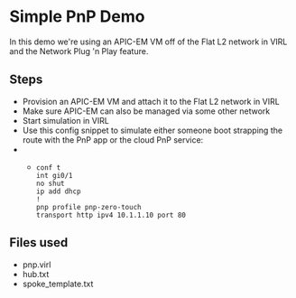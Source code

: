 # Simple PnP Demo
In this demo we're using an APIC-EM VM off of the Flat L2 network in VIRL and the Network Plug 'n Play feature.
## Steps
- Provision an APIC-EM VM and attach it to the Flat L2 network in VIRL
- Make sure APIC-EM can also be managed via some other network
- Start simulation in VIRL
- Use this config snippet to simulate either someone boot strapping the route with the PnP app or the cloud PnP service:
- - ```
	conf t
	int gi0/1
	no shut
	ip add dhcp
	!
	pnp profile pnp-zero-touch 
	transport http ipv4 10.1.1.10 port 80 
## Files used
- pnp.virl
- hub.txt
- spoke_template.txt
